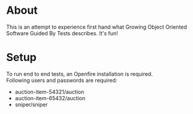 About
=====
This is an attempt to experience first hand what Growing Object Oriented Software Guided By Tests describes.
It's fun! 

Setup
=====

To run end to end tests, an Openfire installation is required.  
Following users and passwords are required:
* auction-item-54321/auction
* auction-item-65432/auction  
* sniper/sniper
